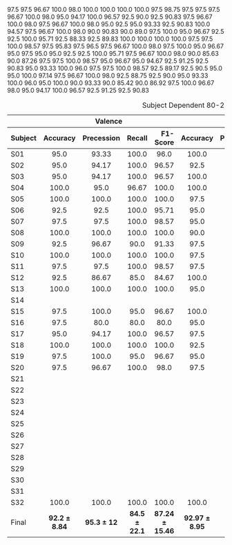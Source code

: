 <div class="block-language-tx"><table>
<caption id="prototypetable">Subject Dependent 80-20 split results using GA-MLP</caption>
<thead>
<tr>
<th></th>
<th style="text-align:center" colspan="4">Valence</th>
<th style="text-align:center" colspan="4">Arousal</th>
<th style="text-align:center" colspan="4">4-Types of emotions</th>
</tr>
<tr>
<th>Subject</th>
<th style="text-align:center">Accuracy</th>
<th style="text-align:right">Precession</th>
<th style="text-align:right">Recall</th>
<th style="text-align:right">F1-Score</th>
<th style="text-align:center">Accuracy</th>
<th style="text-align:right">Precession</th>
<th style="text-align:right">Recall</th>
<th style="text-align:right">F1-Score</th>
<th style="text-align:center">Accuracy</th>
<th style="text-align:right">Precession</th>
<th style="text-align:right">Recall</th>
<th style="text-align:right">F1-Score</th>
</tr>
</thead>
<tbody>
<tr>
<td>S01</td>
<td style="text-align:center">95.0 
  <td style="text-align:center">93.33 
  <td style="text-align:center">100.0 
  <td style="text-align:center">96.0   
  <td style="text-align:center">100.0 
  <td style="text-align:center">100.0 
  <td style="text-align:center">100.0 
  <td style="text-align:center">100.0   
  <td style="text-align:center">95.0 
  <td style="text-align:center">92.08 
  <td style="text-align:center">95.0 
  <td style="text-align:center">93.17
</tr>
  
<td>S02</td>
<td style="text-align:center">95.0 
  <td style="text-align:center">94.17 
  <td style="text-align:center">100.0 
  <td style="text-align:center">96.57  
  <td style="text-align:center">92.5 
  <td style="text-align:center">94.17 
  <td style="text-align:center">95.0 
  <td style="text-align:center">93.24     
  <td style="text-align:center">87.5 
  <td style="text-align:center">82.92 
  <td style="text-align:center">87.5 
  <td style="text-align:center">84.42
</tr>

<td>S03</td>
<td style="text-align:center">95.0 
  <td style="text-align:center">94.17 
  <td style="text-align:center">100.0 
  <td style="text-align:center">96.57  
  <td style="text-align:center">100.0 
  <td style="text-align:center">80.0 
  <td style="text-align:center">80.0 
  <td style="text-align:center">80.0      
  <td style="text-align:center">95.0 
  <td style="text-align:center">91.67 
  <td style="text-align:center">95.0 
  <td style="text-align:center">93.0
</tr>

<td>S04</td>
97.5 
  <td style="text-align:center">100.0 
  <td style="text-align:center">95.0 
  <td style="text-align:center">96.67   
  <td style="text-align:center">100.0 
  <td style="text-align:center">100.0 
  <td style="text-align:center">100.0 
  <td style="text-align:center">100.0   
  <td style="text-align:center">97.5 
  <td style="text-align:center">95.83 
  <td style="text-align:center">97.5 
  <td style="text-align:center">96.5
</tr>
<td>S05</td>
<td style="text-align:center">100.0 
<td style="text-align:center">100.0 
<td style="text-align:center">100.0 
<td style="text-align:center">100.0 
<td style="text-align:center">97.5 
<td style="text-align:center">96.67 
<td style="text-align:center">100.0 
<td style="text-align:center">98.0     
<td style="text-align:center">97.5 
<td style="text-align:center">96.25 
<td style="text-align:center">97.5 
<td style="text-align:center">96.67
</tr>
<td>S06</td>
<td style="text-align:center">92.5 
<td style="text-align:center">92.5 
<td style="text-align:center">100.0 
<td style="text-align:center">95.71   
<td style="text-align:center">95.0 
<td style="text-align:center">80.0 
<td style="text-align:center">80.0 
<td style="text-align:center">80.0       
<td style="text-align:center">87.5 
<td style="text-align:center">79.17 
<td style="text-align:center">87.5 
<td style="text-align:center">82.5
</tr>
<td>S07</td>
<td style="text-align:center">97.5 
<td style="text-align:center">97.5 
<td style="text-align:center">100.0 
<td style="text-align:center">98.57   
<td style="text-align:center">95.0 
<td style="text-align:center">94.17 
<td style="text-align:center">100.0 
<td style="text-align:center">96.57    
<td style="text-align:center">92.5 
<td style="text-align:center">87.92 
<td style="text-align:center">92.5 
<td style="text-align:center">89.67
</tr>
<td>S08</td>
<td style="text-align:center">100.0 
<td style="text-align:center">100.0 
<td style="text-align:center">100.0 
<td style="text-align:center">100.0 
<td style="text-align:center">90.0 
<td style="text-align:center">94.17 
<td style="text-align:center">90.0 
<td style="text-align:center">89.91     
<td style="text-align:center">90.0 
<td style="text-align:center">84.58 
<td style="text-align:center">90.0 
<td style="text-align:center">86.5
</tr>
<td>S09</td>
<td style="text-align:center">92.5 
<td style="text-align:center">96.67 
<td style="text-align:center">90.0 
<td style="text-align:center">91.33   
<td style="text-align:center">97.5 
<td style="text-align:center">97.5 
<td style="text-align:center">100.0 
<td style="text-align:center">98.57     
<td style="text-align:center">90.0 
<td style="text-align:center">90.0 
<td style="text-align:center">90.0 
<td style="text-align:center">88.33
</tr>
<td>S10</td>
<td style="text-align:center">100.0 
<td style="text-align:center">100.0 
<td style="text-align:center">100.0 
<td style="text-align:center">100.0 
<td style="text-align:center">97.5 
<td style="text-align:center">96.67 
<td style="text-align:center">100.0 
<td style="text-align:center">98.0     
<td style="text-align:center">97.5 
<td style="text-align:center">96.25 
<td style="text-align:center">97.5 
<td style="text-align:center">96.67
</tr>
<td>S11</td>
<td style="text-align:center">97.5 
<td style="text-align:center">97.5 
<td style="text-align:center">100.0 
<td style="text-align:center">98.57   
<td style="text-align:center">97.5 
<td style="text-align:center">90.0 
<td style="text-align:center">90.0 
<td style="text-align:center">90.0       
<td style="text-align:center">95.0 
<td style="text-align:center">92.5 
<td style="text-align:center">95.0 
<td style="text-align:center">93.33
</tr>
<td>S12</td>
<td style="text-align:center">92.5 
<td style="text-align:center">86.67 
<td style="text-align:center">85.0 
<td style="text-align:center">84.67   
<td style="text-align:center">100.0 
<td style="text-align:center">100.0 
<td style="text-align:center">100.0 
<td style="text-align:center">100.0   
<td style="text-align:center">92.5 
<td style="text-align:center">92.5 
<td style="text-align:center">92.5 
<td style="text-align:center">91.17
</tr>
<td>S13</td>
<td style="text-align:center">100.0 
<td style="text-align:center">100.0 
<td style="text-align:center">100.0 
<td style="text-align:center">100.0 
<td style="text-align:center">95.0 
<td style="text-align:center">95.0 
<td style="text-align:center">100.0 
<td style="text-align:center">97.14     
<td style="text-align:center">95.0 
<td style="text-align:center">91.67 
<td style="text-align:center">95.0 
<td style="text-align:center">93.0
</tr>
<td>S14</td>
97.5 96.67 100.0 98.0   100.0 100.0 100.0 100.0   97.5 98.75 97.5 97.5
</tr>
<td>S15</td>
<td style="text-align:center">97.5 
<td style="text-align:center">100.0 
<td style="text-align:center">95.0 
<td style="text-align:center">96.67   
<td style="text-align:center">100.0 
<td style="text-align:center">100.0 
<td style="text-align:center">100.0 
<td style="text-align:center">100.0   
<td style="text-align:center">97.5 
<td style="text-align:center">96.25 
<td style="text-align:center">97.5 
<td style="text-align:center">96.67
</tr>
<td>S16</td>
<td style="text-align:center">97.5 
<td style="text-align:center">80.0 
<td style="text-align:center">80.0 
<td style="text-align:center">80.0     
<td style="text-align:center">95.0 
<td style="text-align:center">95.0 
<td style="text-align:center">95.0 
<td style="text-align:center">95.0       
<td style="text-align:center">92.5 
<td style="text-align:center">88.75 
<td style="text-align:center">92.5 
<td style="text-align:center">90.0
</tr>
<td>S17</td>
<td style="text-align:center">95.0 
<td style="text-align:center">94.17 
<td style="text-align:center">100.0 
<td style="text-align:center">96.57  
<td style="text-align:center">97.5 
<td style="text-align:center">97.5 
<td style="text-align:center">100.0 
<td style="text-align:center">98.57     
<td style="text-align:center">92.5 
<td style="text-align:center">88.33 
<td style="text-align:center">92.5 
<td style="text-align:center">89.83
</tr>
<td>S18</td>
<td style="text-align:center">100.0 
<td style="text-align:center">100.0 
<td style="text-align:center">100.0 
<td style="text-align:center">100.0 
<td style="text-align:center">92.5 
<td style="text-align:center">90.83 
<td style="text-align:center">100.0 
<td style="text-align:center">94.57    
<td style="text-align:center">92.5 
<td style="text-align:center">87.92 
<td style="text-align:center">92.5 
<td style="text-align:center">89.67
</tr>
<td>S19</td>
<td style="text-align:center">97.5 
<td style="text-align:center">100.0 
<td style="text-align:center">95.0 
<td style="text-align:center">96.67   
<td style="text-align:center">95.0 
<td style="text-align:center">94.17 
<td style="text-align:center">100.0 
<td style="text-align:center">96.57    
<td style="text-align:center">92.5 
<td style="text-align:center">90.0 
<td style="text-align:center">92.5 
<td style="text-align:center">90.83
</tr>
<td>S20</td>
<td style="text-align:center">97.5 
<td style="text-align:center">96.67 
<td style="text-align:center">100.0 
<td style="text-align:center">98.0   
<td style="text-align:center">97.5 
<td style="text-align:center">96.67 
<td style="text-align:center">100.0 
<td style="text-align:center">98.0     
<td style="text-align:center">95.0 
<td style="text-align:center">94.58 
<td style="text-align:center">95.0 
<td style="text-align:center">94.0
</tr>
<td>S21</td>
97.5 96.67 100.0 98.0   95.0 94.17 100.0 96.57    92.5 90.0 92.5 90.83
</tr>
<td>S22</td>
97.5 96.67 100.0 98.0   97.5 96.67 100.0 98.0     95.0 92.5 95.0 93.33
</tr>
<td>S23</td>
92.5 90.83 100.0 94.57  97.5 96.67 100.0 98.0     90.0 90.83 90.0 89.0
</tr>
<td>S24</td>
97.5 100.0 95.0 96.67   92.5 92.5 100.0 95.71     92.5 88.33 92.5 89.83
</tr>
<td>S25</td>
100.0 100.0 100.0 100.0 97.5 97.5 100.0 98.57     97.5 95.83 97.5 96.5
</tr>
<td>S26</td>
97.5 96.67 100.0 98.0   97.5 100.0 95.0 96.67     95.0 97.5 95.0 95.0
</tr>
<td>S27</td>
92.5 92.5 100.0 95.71   97.5 96.67 100.0 98.0     90.0 85.63 90.0 87.26
</tr>
<td>S28</td>
97.5 97.5 100.0 98.57   95.0 96.67 95.0 94.67     92.5 91.25 92.5 90.83
</tr>
<td>S29</td>
95.0 93.33 100.0 96.0   97.5 97.5 100.0 98.57     92.5 89.17 92.5 90.5
</tr>
<td>S30</td>
95.0 95.0 100.0 97.14   97.5 96.67 100.0 98.0     92.5 88.75 92.5 90.0
</tr>

<td>S31</td>
95.0 93.33 100.0 96.0   95.0 100.0 90.0 93.33     90.0 85.42 90.0 86.92
</tr>

<td>S32</td>
97.5 100.0 96.67 98.0   95.0 94.17 100.0 96.57    92.5 91.25 92.5 90.83
<td style="text-align:center">100.0	
<td style="text-align:center">100.0	
<td style="text-align:center">100.0	
<td style="text-align:center">100.0		
<td style="text-align:center">100.0	
<td style="text-align:center">100.0	
<td style="text-align:center">100.0	
<td style="text-align:center">100.0   
<td style="text-align:center">100.0	
<td style="text-align:center">100.0	
<td style="text-align:center">100.0 
<td style="text-align:center">100.0
</tr>
<td>Final</td>
<td style="text-align:center"><b>92.2 &plusmn 8.84<b>	
<td style="text-align:center"><b>95.3 &plusmn 12<b>
<td style="text-align:center"><b>84.5 &plusmn 22.1<b>
<td style="text-align:center"><b>87.24 &plusmn 15.46<b>
<td style="text-align:center"><b> 92.97 &plusmn 8.95<b>
<td style="text-align:center"><b> 93.18 &plusmn 11.82<b>
<td style="text-align:center"><b> 91.4 &plusmn 17.1<b>
<td style="text-align:center"><b> 90.93 &plusmn 12.23<b>
<td style="text-align:center"><b> 85.94 &plusmn 13.75<b>
<td style="text-align:center"><b> 88.58 &plusmn 12.43 <b>
<td style="text-align:center"><b> 85.94 &plusmn 13.75 <b>
<td style="text-align:center"><b> 85. 39 &plusmn 14.06<b>
</tr>


</tbody>
</table>
</div>













































































